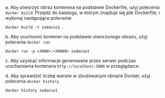 a. Aby utworzyć obraz kontenera na podstawie Dockerfile, użyj polecenia `docker build`. Przejdź do katalogu, w którym znajduje się plik Dockerfile, i wykonaj następujące polecenie:

```shell
docker build -t zadanie1 .
```

b. Aby uruchomić kontener na podstawie utworzonego obrazu, użyj polecenia `docker run`.

```shell
docker run -p <3000>:<30000> zadanie1
```


c. Aby uzyskać informacje generowane przez serwer podczas uruchamiania kontenera `http://localhost:3000` w przeglądarce.

d. Aby sprawdzić liczbę warstw w zbudowanym obrazie Docker, użyj polecenia `docker history`.

```shell
docker history zadanie1
